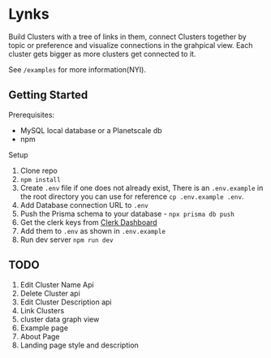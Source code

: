 # Lynks

Build Clusters with a tree of links in them, connect Clusters together by topic or preference and visualize connections in the grahpical view. Each cluster gets bigger as more clusters get connected to it.

See `/examples` for more information(NYI).

## Getting Started

Prerequisites:

- MySQL local database or a Planetscale db
- npm

Setup

1. Clone repo
1. `npm install`
1. Create `.env` file if one does not already exist, There is an `.env.example` in the root directory you can use for reference
   `cp .env.example .env`.
1. Add Database connection URL to `.env`
1. Push the Prisma schema to your database - `npx prisma db push`
1. Get the clerk keys from [Clerk Dashboard](https://dashboard.clerk.com/)
1. Add them to `.env` as shown in `.env.example`
1. Run dev server `npm run dev`

## TODO

1. Edit Cluster Name Api
1. Delete Cluster api
1. Edit Cluster Description api
1. Link Clusters
1. cluster data graph view
1. Example page
1. About Page
1. Landing page style and description
